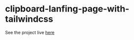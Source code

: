 # clipboard-lanfing-page-with-tailwindcss

See the project live [here](https://maingijesse.github.io/clipboard-landing-page-with-tailwindcss/)
